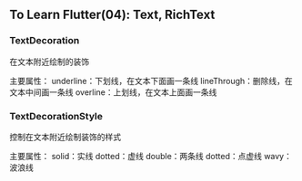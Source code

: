 ## To Learn Flutter(04): Text, RichText

### TextDecoration

在文本附近绘制的装饰

主要属性：
underline：下划线，在文本下面画一条线
lineThrough：删除线，在文本中间画一条线
overline：上划线，在文本上面画一条线

### TextDecorationStyle

控制在文本附近绘制装饰的样式

主要属性：
solid：实线
dotted：虚线
double：两条线
dotted：点虚线
wavy：波浪线